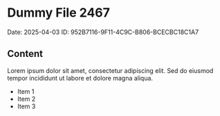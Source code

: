 # Dummy File 2467

Date: 2025-04-03
ID: 952B7116-9F11-4C9C-B806-BCECBC18C1A7

## Content

Lorem ipsum dolor sit amet, consectetur adipiscing elit.
Sed do eiusmod tempor incididunt ut labore et dolore magna aliqua.

* Item 1
* Item 2
* Item 3
